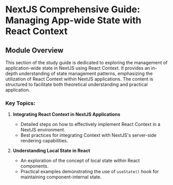 # NextJS Comprehensive Guide: Managing App-wide State with React Context

## Module Overview

This section of the study guide is dedicated to exploring the management of application-wide state in NextJS using React Context. It provides an in-depth understanding of state management patterns, emphasizing the utilization of React Context within NextJS applications. The content is structured to facilitate both theoretical understanding and practical application.

### Key Topics:

1. **Integrating React Context in NextJS Applications**

   - Detailed steps on how to effectively implement React Context in a NextJS environment.
   - Best practices for integrating Context with NextJS's server-side rendering capabilities.

2. **Understanding Local State in React**
   - An exploration of the concept of local state within React components.
   - Practical examples demonstrating the use of `useState()` hook for maintaining component-internal state.
